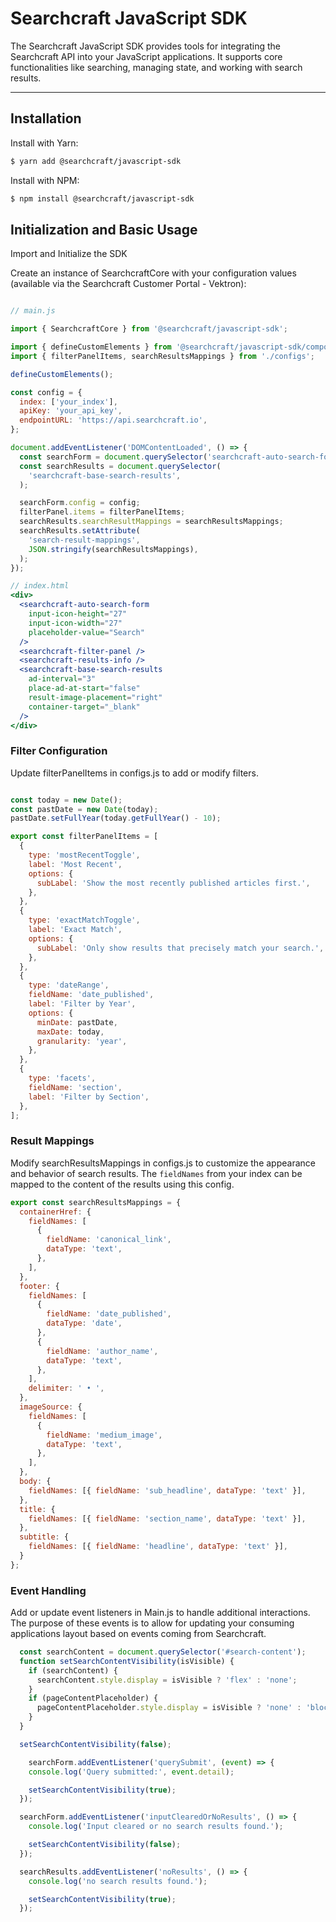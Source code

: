 # Searchcraft JavaScript SDK

The Searchcraft JavaScript SDK provides tools for integrating the Searchcraft API into your JavaScript applications. It supports core functionalities like searching, managing state, and working with search results.

---

## Installation
Install with Yarn:

```bash
$ yarn add @searchcraft/javascript-sdk
```

Install with NPM:

```bash
$ npm install @searchcraft/javascript-sdk
```
## Initialization and Basic Usage

Import and Initialize the SDK

Create an instance of SearchcraftCore with your configuration values (available via the Searchcraft Customer Portal - Vektron):

```jsx

// main.js

import { SearchcraftCore } from '@searchcraft/javascript-sdk';

import { defineCustomElements } from '@searchcraft/javascript-sdk/components';
import { filterPanelItems, searchResultsMappings } from './configs';

defineCustomElements();

const config = {
  index: ['your_index'],
  apiKey: 'your_api_key',
  endpointURL: 'https://api.searchcraft.io',
};

document.addEventListener('DOMContentLoaded', () => {
  const searchForm = document.querySelector('searchcraft-auto-search-form');
  const searchResults = document.querySelector(
    'searchcraft-base-search-results',
  );

  searchForm.config = config;
  filterPanel.items = filterPanelItems;
  searchResults.searchResultMappings = searchResultsMappings;
  searchResults.setAttribute(
    'search-result-mappings',
    JSON.stringify(searchResultsMappings),
  );
});

// index.html
<div>
  <searchcraft-auto-search-form
    input-icon-height="27"
    input-icon-width="27"
    placeholder-value="Search"
  />
  <searchcraft-filter-panel />
  <searchcraft-results-info />
  <searchcraft-base-search-results
    ad-interval="3"
    place-ad-at-start="false"
    result-image-placement="right"
    container-target="_blank"
  />
</div>

```

### Filter Configuration
Update filterPanelItems in configs.js to add or modify filters.

```jsx

const today = new Date();
const pastDate = new Date(today);
pastDate.setFullYear(today.getFullYear() - 10);

export const filterPanelItems = [
  {
    type: 'mostRecentToggle',
    label: 'Most Recent',
    options: {
      subLabel: 'Show the most recently published articles first.',
    },
  },
  {
    type: 'exactMatchToggle',
    label: 'Exact Match',
    options: {
      subLabel: 'Only show results that precisely match your search.',
    },
  },
  {
    type: 'dateRange',
    fieldName: 'date_published',
    label: 'Filter by Year',
    options: {
      minDate: pastDate,
      maxDate: today,
      granularity: 'year',
    },
  },
  {
    type: 'facets',
    fieldName: 'section',
    label: 'Filter by Section',
  },
];
```

### Result Mappings
Modify searchResultsMappings in configs.js to customize the appearance and behavior of search results. The `fieldNames` from your index can be mapped to the content of the results using this config.

```jsx
export const searchResultsMappings = {
  containerHref: {
    fieldNames: [
      {
        fieldName: 'canonical_link',
        dataType: 'text',
      },
    ],
  },
  footer: {
    fieldNames: [
      {
        fieldName: 'date_published',
        dataType: 'date',
      },
      {
        fieldName: 'author_name',
        dataType: 'text',
      },
    ],
    delimiter: ' • ',
  },
  imageSource: {
    fieldNames: [
      {
        fieldName: 'medium_image',
        dataType: 'text',
      },
    ],
  },
  body: {
    fieldNames: [{ fieldName: 'sub_headline', dataType: 'text' }],
  },
  title: {
    fieldNames: [{ fieldName: 'section_name', dataType: 'text' }],
  },
  subtitle: {
    fieldNames: [{ fieldName: 'headline', dataType: 'text' }],
  }
};
```

### Event Handling
Add or update event listeners in Main.js to handle additional interactions. The purpose of these events is to allow for updating your consuming applications layout based on events coming from Searchcraft.

```jsx
  const searchContent = document.querySelector('#search-content');
  function setSearchContentVisibility(isVisible) {
    if (searchContent) {
      searchContent.style.display = isVisible ? 'flex' : 'none';
    }
    if (pageContentPlaceholder) {
      pageContentPlaceholder.style.display = isVisible ? 'none' : 'block';
    }
  }

  setSearchContentVisibility(false);

    searchForm.addEventListener('querySubmit', (event) => {
    console.log('Query submitted:', event.detail);

    setSearchContentVisibility(true);
  });

  searchForm.addEventListener('inputClearedOrNoResults', () => {
    console.log('Input cleared or no search results found.');

    setSearchContentVisibility(false);
  });

  searchResults.addEventListener('noResults', () => {
    console.log('no search results found.');

    setSearchContentVisibility(true);
  });
  ```
